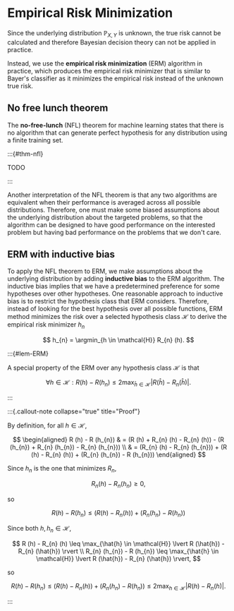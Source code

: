 # Empirical Risk Minimization

Since the underlying distribution $\mathbb{P}_{X, Y}$ is unknown,
the true risk cannot be calculated and therefore Bayesian decision theory can not be applied in practice.

Instead, we use the **empirical risk minimization** (ERM) algorithm in practice,
which produces the empirical risk minimizer that is similar to Bayer's classifier as it minimizes the empirical risk instead of the unknown true risk.

## No free lunch theorem

The **no-free-lunch** (NFL) theorem for machine learning states that there is no algorithm that can generate perfect hypothesis for any distribution using a finite training set.

:::{#thm-nfl}

TODO

:::

Another interpretation of the NFL theorem is that any two algorithms are equivalent when their performance is averaged across all possible distributions.
Therefore, one must make some biased assumptions about the underlying distribution about the targeted problems,
so that the algorithm can be designed to have good performance on the interested problem but having bad performance on the problems that we don't care.

## ERM with inductive bias

To apply the NFL theorem to ERM, 
we make assumptions about the underlying distribution by adding **inductive bias** to the ERM algorithm. 
The inductive bias implies that we have a predetermined preference for some hypotheses over other hypotheses. 
One reasonable approach to inductive bias is to restrict the hypothesis class that ERM considers.
Therefore, instead of looking for the best hypothesis over all possible functions, 
ERM method minimizes the risk over a selected hypothesis class $\mathcal{H}$ to derive the empirical risk minimizer $h_{n}$

$$
h_{n} = \argmin_{h \in \mathcal{H}} R_{n} (h).
$$

:::{#lem-ERM}

A special property of the ERM over any hypothesis class $\mathcal{H}$ is that 

$$
\forall h \in \mathcal{H}: R (h) - R (h_{n}) \leq 2 \max_{\hat{h} \in \mathcal{H}} \lvert R (\hat{h}) - R_{n} (\hat{h}) \rvert.
$$

:::

:::{.callout-note collapse="true" title="Proof"}

By definition, for all $h \in \mathcal{H}$,

$$
\begin{aligned}
R (h) - R (h_{n}) 
& = (R (h) + R_{n} (h) - R_{n} (h)) - (R (h_{n}) + R_{n} (h_{n}) - R_{n} (h_{n}))
\\
& = (R_{n} (h) - R_{n} (h_{n})) + (R (h) - R_{n} (h)) + (R_{n} (h_{n}) - R (h_{n}))
\end{aligned}
$$

Since $h_{n}$ is the one that minimizes $R_{n}$, 

$$
R_{n} (h) - R_{n} (h_{n}) \geq 0,
$$ 

so

$$
R (h) - R (h_{n}) \leq (R (h) - R_{n} (h)) + (R_{n} (h_{n}) - R (h_{n}))
$$

Since both $h, h_{n} \in \mathcal{H}$, 

$$
R (h) - R_{n} (h) \leq \max_{\hat{h} \in \mathcal{H}} \lvert R (\hat{h}) - R_{n} (\hat{h}) \rvert
\\
R_{n} (h_{n}) - R (h_{n}) \leq \max_{\hat{h} \in \mathcal{H}} \lvert R (\hat{h}) - R_{n} (\hat{h}) \rvert,
$$

so

$$
R (h) - R (h_{n}) \leq (R (h) - R_{n} (h)) + (R_{n} (h_{n}) - R (h_{n}))
\leq 2 \max_{h \in \mathcal{H}} \lvert R (h) - R_{n} (h) \rvert.
$$

:::